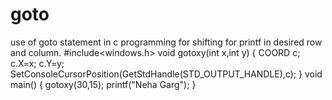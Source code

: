 # goto
use of goto statement in c programming for shifting for printf in desired row and column.
#include<windows.h>
void gotoxy(int x,int y)
{
	COORD c;
	c.X=x;
	c.Y=y;
	SetConsoleCursorPosition(GetStdHandle(STD_OUTPUT_HANDLE),c);
}
void main()
{
	gotoxy(30,15);
	printf("Neha Garg");
}
